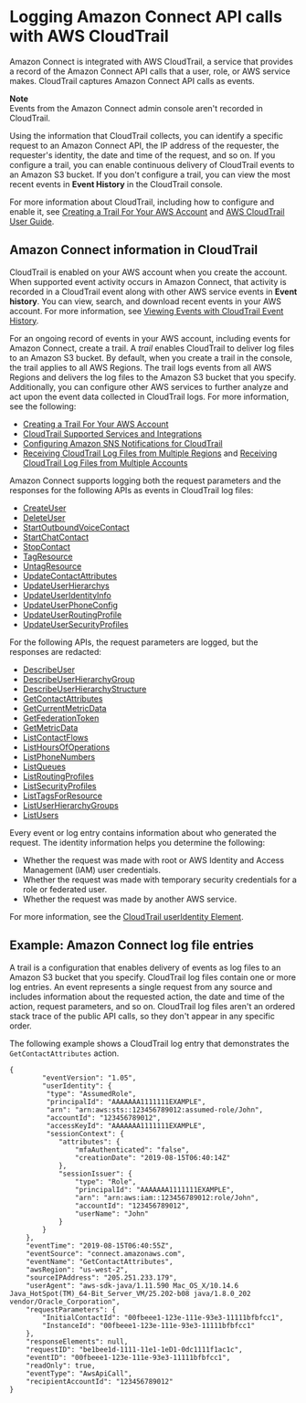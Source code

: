 # Logging Amazon Connect API calls with AWS CloudTrail<a name="logging-using-cloudtrail"></a>

Amazon Connect is integrated with AWS CloudTrail, a service that provides a record of the Amazon Connect API calls that a user, role, or AWS service makes\. CloudTrail captures Amazon Connect API calls as events\. 

**Note**  
Events from the Amazon Connect admin console aren't recorded in CloudTrail\.

Using the information that CloudTrail collects, you can identify a specific request to an Amazon Connect API, the IP address of the requester, the requester's identity, the date and time of the request, and so on\. If you configure a trail, you can enable continuous delivery of CloudTrail events to an Amazon S3 bucket\. If you don't configure a trail, you can view the most recent events in **Event History** in the CloudTrail console\.

For more information about CloudTrail, including how to configure and enable it, see [Creating a Trail For Your AWS Account](https://docs.aws.amazon.com/awscloudtrail/latest/userguide/cloudtrail-create-and-update-a-trail.html) and [AWS CloudTrail User Guide](https://docs.aws.amazon.com/awscloudtrail/latest/userguide/cloudtrail-user-guide.html)\.

## Amazon Connect information in CloudTrail<a name="connect-info-in-cloudtrail"></a>

CloudTrail is enabled on your AWS account when you create the account\. When supported event activity occurs in Amazon Connect, that activity is recorded in a CloudTrail event along with other AWS service events in **Event history**\. You can view, search, and download recent events in your AWS account\. For more information, see [Viewing Events with CloudTrail Event History](https://docs.aws.amazon.com/awscloudtrail/latest/userguide/view-cloudtrail-events.html)\. 

For an ongoing record of events in your AWS account, including events for Amazon Connect, create a trail\. A *trail* enables CloudTrail to deliver log files to an Amazon S3 bucket\. By default, when you create a trail in the console, the trail applies to all AWS Regions\. The trail logs events from all AWS Regions and delivers the log files to the Amazon S3 bucket that you specify\. Additionally, you can configure other AWS services to further analyze and act upon the event data collected in CloudTrail logs\. For more information, see the following: 
+ [Creating a Trail For Your AWS Account](https://docs.aws.amazon.com/awscloudtrail/latest/userguide/cloudtrail-create-and-update-a-trail.html)
+ [CloudTrail Supported Services and Integrations](https://docs.aws.amazon.com/awscloudtrail/latest/userguide/cloudtrail-aws-service-specific-topics.html#cloudtrail-aws-service-specific-topics-integrations)
+ [Configuring Amazon SNS Notifications for CloudTrail](https://docs.aws.amazon.com/awscloudtrail/latest/userguide/getting_notifications_top_level.html)
+ [Receiving CloudTrail Log Files from Multiple Regions](https://docs.aws.amazon.com/awscloudtrail/latest/userguide/receive-cloudtrail-log-files-from-multiple-regions.html) and [Receiving CloudTrail Log Files from Multiple Accounts](https://docs.aws.amazon.com/awscloudtrail/latest/userguide/cloudtrail-receive-logs-from-multiple-accounts.html)

Amazon Connect supports logging both the request parameters and the responses for the following APIs as events in CloudTrail log files:
+ [CreateUser](https://docs.aws.amazon.com/connect/latest/APIReference/API_CreateUser.html)
+ [DeleteUser](https://docs.aws.amazon.com/connect/latest/APIReference/API_DeleteUser.html)
+ [StartOutboundVoiceContact](https://docs.aws.amazon.com/connect/latest/APIReference/API_StartOutboundVoiceContact.html)
+ [StartChatContact](https://docs.aws.amazon.com/connect/latest/APIReference/API_StartChatContact.html)
+ [StopContact](https://docs.aws.amazon.com/connect/latest/APIReference/API_StopContact.html)
+ [TagResource](https://docs.aws.amazon.com/connect/latest/APIReference/API_TagResource.html)
+ [UntagResource](https://docs.aws.amazon.com/connect/latest/APIReference/API_UntagResource.html)
+ [UpdateContactAttributes](https://docs.aws.amazon.com/connect/latest/APIReference/API_UpdateContactAttributes.html)
+ [UpdateUserHierarchys](https://docs.aws.amazon.com/connect/latest/APIReference/API_UpdateUserHierarchy.html)
+ [UpdateUserIdentityInfo](https://docs.aws.amazon.com/connect/latest/APIReference/API_UpdateUserIdentityInfo.html)
+ [UpdateUserPhoneConfig](https://docs.aws.amazon.com/connect/latest/APIReference/API_UpdateUserPhoneConfig.html)
+ [UpdateUserRoutingProfile](https://docs.aws.amazon.com/connect/latest/APIReference/API_UpdateUserRoutingProfile.html)
+ [UpdateUserSecurityProfiles](https://docs.aws.amazon.com/connect/latest/APIReference/API_UpdateUserSecurityProfiles.html)

For the following APIs, the request parameters are logged, but the responses are redacted:
+ [DescribeUser](https://docs.aws.amazon.com/connect/latest/APIReference/API_DescribeUser.html)
+ [DescribeUserHierarchyGroup](https://docs.aws.amazon.com/connect/latest/APIReference/API_DescribeUserHierarchyGroup.html)
+ [DescribeUserHierarchyStructure](https://docs.aws.amazon.com/connect/latest/APIReference/API_DescribeUserHierarchyStructure.html)
+ [GetContactAttributes](https://docs.aws.amazon.com/connect/latest/APIReference/API_GetContactAttributes.html)
+ [GetCurrentMetricData](https://docs.aws.amazon.com/connect/latest/APIReference/API_GetCurrentMetricData.html)
+ [GetFederationToken](https://docs.aws.amazon.com/connect/latest/APIReference/API_GetFederationToken.html)
+ [GetMetricData](https://docs.aws.amazon.com/connect/latest/APIReference/API_GetMetricData.html)
+ [ListContactFlows](https://docs.aws.amazon.com/connect/latest/APIReference/API_ListContactFlows.html)
+ [ListHoursOfOperations](https://docs.aws.amazon.com/connect/latest/APIReference/API_ListHoursOfOperations.html)
+ [ListPhoneNumbers](https://docs.aws.amazon.com/connect/latest/APIReference/API_ListPhoneNumbers.html)
+ [ListQueues](https://docs.aws.amazon.com/connect/latest/APIReference/API_ListQueues.html)
+ [ListRoutingProfiles](https://docs.aws.amazon.com/connect/latest/APIReference/API_ListRoutingProfiles.html)
+ [ListSecurityProfiles](https://docs.aws.amazon.com/connect/latest/APIReference/API_ListSecurityProfiles.html)
+ [ListTagsForResource](https://docs.aws.amazon.com/connect/latest/APIReference/API_ListTagsForResource.html)
+ [ListUserHierarchyGroups](https://docs.aws.amazon.com/connect/latest/APIReference/API_ListUserHierarchyGroups.html)
+ [ListUsers](https://docs.aws.amazon.com/connect/latest/APIReference/API_ListUsers.html)

Every event or log entry contains information about who generated the request\. The identity information helps you determine the following: 
+ Whether the request was made with root or AWS Identity and Access Management \(IAM\) user credentials\.
+ Whether the request was made with temporary security credentials for a role or federated user\.
+ Whether the request was made by another AWS service\.

For more information, see the [CloudTrail userIdentity Element](https://docs.aws.amazon.com/awscloudtrail/latest/userguide/cloudtrail-event-reference-user-identity.html)\.

## Example: Amazon Connect log file entries<a name="understanding-connect-entries"></a>

 A trail is a configuration that enables delivery of events as log files to an Amazon S3 bucket that you specify\. CloudTrail log files contain one or more log entries\. An event represents a single request from any source and includes information about the requested action, the date and time of the action, request parameters, and so on\. CloudTrail log files aren't an ordered stack trace of the public API calls, so they don't appear in any specific order\.

The following example shows a CloudTrail log entry that demonstrates the `GetContactAttributes` action\.

```
{
        "eventVersion": "1.05",
        "userIdentity": {
         "type": "AssumedRole",
         "principalId": "AAAAAAA1111111EXAMPLE",
         "arn": "arn:aws:sts::123456789012:assumed-role/John",
         "accountId": "123456789012",
         "accessKeyId": "AAAAAAA1111111EXAMPLE",
         "sessionContext": {
            "attributes": {
                "mfaAuthenticated": "false",
                "creationDate": "2019-08-15T06:40:14Z"
            },
            "sessionIssuer": {
                "type": "Role",
                "principalId": "AAAAAAA1111111EXAMPLE",
                "arn": "arn:aws:iam::123456789012:role/John",
                "accountId": "123456789012",
                "userName": "John"
            }
        }
    },
    "eventTime": "2019-08-15T06:40:55Z",
    "eventSource": "connect.amazonaws.com",
    "eventName": "GetContactAttributes",
    "awsRegion": "us-west-2",
    "sourceIPAddress": "205.251.233.179",
    "userAgent": "aws-sdk-java/1.11.590 Mac_OS_X/10.14.6 Java_HotSpot(TM)_64-Bit_Server_VM/25.202-b08 java/1.8.0_202 vendor/Oracle_Corporation",
    "requestParameters": {
        "InitialContactId": "00fbeee1-123e-111e-93e3-11111bfbfcc1",
        "InstanceId": "00fbeee1-123e-111e-93e3-11111bfbfcc1"
    },
    "responseElements": null,
    "requestID": "be1bee1d-1111-11e1-1eD1-0dc1111f1ac1c",
    "eventID": "00fbeee1-123e-111e-93e3-11111bfbfcc1",
    "readOnly": true,
    "eventType": "AwsApiCall",
    "recipientAccountId": "123456789012"
}
```